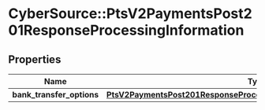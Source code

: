 # CyberSource::PtsV2PaymentsPost201ResponseProcessingInformation

## Properties
Name | Type | Description | Notes
------------ | ------------- | ------------- | -------------
**bank_transfer_options** | [**PtsV2PaymentsPost201ResponseProcessingInformationBankTransferOptions**](PtsV2PaymentsPost201ResponseProcessingInformationBankTransferOptions.md) |  | [optional] 


